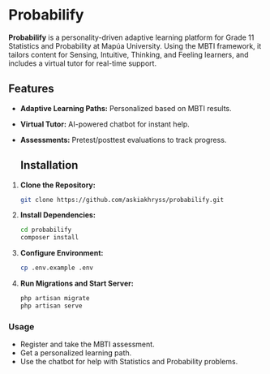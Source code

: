 # Probabilify
**Probabilify** is a personality-driven adaptive learning platform for Grade 11 Statistics and Probability at Mapúa University. Using the MBTI framework, it tailors content for Sensing, Intuitive, Thinking, and Feeling learners, and includes a virtual tutor for real-time support.

## Features
- **Adaptive Learning Paths:** Personalized based on MBTI results.
- **Virtual Tutor:** AI-powered chatbot for instant help.
- **Assessments:** Pretest/posttest evaluations to track progress.

  ## Installation
1. **Clone the Repository:**
   ```bash
   git clone https://github.com/askiakhryss/probabilify.git
2. **Install Dependencies:**
   ```bash
   cd probabilify
   composer install
3. **Configure Environment:**
   ```bash
   cp .env.example .env
3. **Run Migrations and Start Server:**
   ```bash
   php artisan migrate
   php artisan serve

### Usage
- Register and take the MBTI assessment.
- Get a personalized learning path.
- Use the chatbot for help with Statistics and Probability problems.
